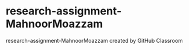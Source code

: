 # research-assignment-MahnoorMoazzam
research-assignment-MahnoorMoazzam created by GitHub Classroom 
